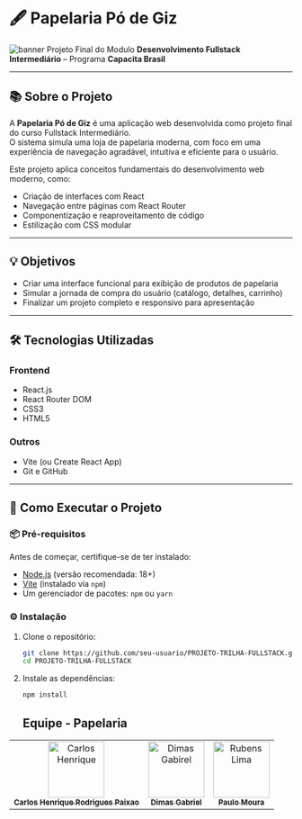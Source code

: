 # 🖋️ Papelaria Pó de Giz
![banner](/src/imagem/capa.png)
Projeto Final do Modulo **Desenvolvimento Fullstack Intermediário** – Programa **Capacita Brasil**

---

## 📚 Sobre o Projeto

A **Papelaria Pó de Giz** é uma aplicação web desenvolvida como projeto final do curso Fullstack Intermediário.  
O sistema simula uma loja de papelaria moderna, com foco em uma experiência de navegação agradável, intuitiva e eficiente para o usuário.

Este projeto aplica conceitos fundamentais do desenvolvimento web moderno, como:

- Criação de interfaces com React
- Navegação entre páginas com React Router
- Componentização e reaproveitamento de código
- Estilização com CSS modular

---

## 💡 Objetivos

- Criar uma interface funcional para exibição de produtos de papelaria
- Simular a jornada de compra do usuário (catálogo, detalhes, carrinho)
- Finalizar um projeto completo e responsivo para apresentação

---

## 🛠️ Tecnologias Utilizadas

### Frontend

- React.js  
- React Router DOM   
- CSS3  
- HTML5  

### Outros

- Vite (ou Create React App)  
- Git e GitHub  

---

## 🚀 Como Executar o Projeto
### 📦 Pré-requisitos

Antes de começar, certifique-se de ter instalado:

- [Node.js](https://nodejs.org/) (versão recomendada: 18+)
- [Vite](https://vitejs.dev/) (instalado via `npm`)
- Um gerenciador de pacotes: `npm` ou `yarn`

### ⚙️ Instalação

1. Clone o repositório:
   ```bash
   git clone https://github.com/seu-usuario/PROJETO-TRILHA-FULLSTACK.git
   cd PROJETO-TRILHA-FULLSTACK

2. Instale as dependências:
   ```bash
   npm install
   ```

   ## Equipe - Papelaria

<table>
  <tr>
    <td align="center">
      <a href="https://github.com/carlosrodrigues07">
        <img src="https://avatars.githubusercontent.com/u/127802040?v=4" width="100px;" alt="Carlos Henrique"/><br>
        <sub>
          <b>Carlos Henrique Rodrigues Paixao</b>
        </sub>
      </a>
    </td>
    <td align="center">
      <a href="https://github.com/DimasGabriel1">
        <img src="https://avatars.githubusercontent.com/u/208731600?v=4" width="100px;" alt="Dimas Gabirel"/><br>
        <sub>
          <b>Dimas Gabriel</b>
        </sub>
      </a>
    </td>
    <td align="center">
      <a href="https://github.com/paulomoura24">
        <img src="https://avatars.githubusercontent.com/u/187982740?v=4" width="100px;" alt="Rubens Lima"/><br>
        <sub>
          <b>Paulo Moura</b>
        </sub>
      </a>
    </td>
    </td>
      </tr>
</table>
